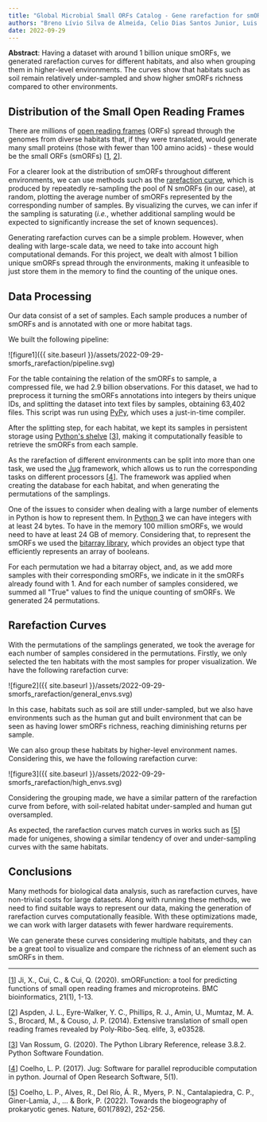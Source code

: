 ```yaml
---
title: "Global Microbial Small ORFs Catalog - Gene rarefaction for smORFs"
authors: "Breno Lívio Silva de Almeida, Celio Dias Santos Junior, Luis Pedro Coelho, Yiqian Duan"
date: 2022-09-29
---
```


**Abstract**: Having a dataset with around 1 billion unique smORFs, we generated rarefaction curves for different habitats, and also when grouping them in higher-level environments. 
The curves show that habitats such as soil remain relatively under-sampled and show higher smORFs richness compared to other environments.

## Distribution of the Small Open Reading Frames

There are millions of [open reading frames](https://en.wikipedia.org/wiki/Open_reading_frame) (ORFs) spread through the genomes from diverse habitats that, if they were translated, would generate many small proteins (those with fewer than 100 amino acids) - these would be the small ORFs (smORFs) [[1](https://bmcbioinformatics.biomedcentral.com/articles/10.1186/s12859-020-03805-x), [2](https://elifesciences.org/articles/03528)].

For a clearer look at the distribution of smORFs throughout different environments, we can use methods such as the [rarefaction curve](https://www.biosym.uzh.ch/modules/models/Biodiversity/MeasuresOfBioDiversity.html), which is produced by repeatedly re-sampling the pool of N smORFs (in our case), at random, plotting the average number of smORFs represented by the corresponding number of samples. 
By visualizing the curves, we can infer if the sampling is saturating (_i.e._, whether additional sampling would be expected to significantly increase the set of known sequences).

Generating rarefaction curves can be a simple problem.
However, when dealing with large-scale data, we need to take into account high computational demands.
For this project, we dealt with almost 1 billion unique smORFs spread through the environments, making it unfeasible to just store them in the memory to find the counting of the unique ones.

## Data Processing

Our data consist of a set of samples.
Each sample produces a number of smORFs and is annotated with one or more habitat tags.

We built the following pipeline:

![figure1]({{ site.baseurl }}/assets/2022-09-29-smorfs_rarefaction/pipeline.svg)

For the table containing the relation of the smORFs to sample, a compressed file, we had 2.9 billion observations.
For this dataset, we had to preprocess it turning the smORFs annotations into integers by theirs unique IDs, and splitting the dataset into text files by samples, obtaining 63,402 files.
This script was run using [PyPy](https://www.pypy.org/), which uses a just-in-time compiler.

After the splitting step, for each habitat, we kept its samples in persistent storage using [Python's shelve](https://docs.python.org/3/library/shelve.html) [[3](https://www.python.org/downloads/release/python-382/)], making it computationally feasible to retrieve the smORFs from each sample.

As the rarefaction of different environments can be split into more than one task, we used the [Jug](https://jug.readthedocs.io/en/latest/) framework, which allows us to run the corresponding tasks on different processors [[4](https://openresearchsoftware.metajnl.com/articles/161/)].
The framework was applied when creating the database for each habitat, and when generating the permutations of the samplings.

One of the issues to consider when dealing with a large number of elements in Python is how to represent them. In [Python 3](https://docs.python.org/3/library/stdtypes.html) we can have integers with at least 24 bytes. To have in the memory 100 million smORFs, we would need to have at least 24 GB of memory.
Considering that, to represent the smORFs we used the [bitarray library](https://pypi.org/project/bitarray/), which provides an object type that efficiently represents an array of booleans.

For each permutation we had a bitarray object, and, as we add more samples with their corresponding smORFs, we indicate in it the smORFs already found with 1.
And for each number of samples considered, we summed all "True" values to find the unique counting of smORFs. We generated 24 permutations.

## Rarefaction Curves

With the permutations of the samplings generated, we took the average for each number of samples considered in the permutations.
Firstly, we only selected the ten habitats with the most samples for proper visualization.
We have the following rarefaction curve:

![figure2]({{ site.baseurl }}/assets/2022-09-29-smorfs_rarefaction/general_envs.svg)

In this case, habitats such as soil are still under-sampled, but we also have environments such as the human gut and built environment that can be seen as having lower smORFs richness, reaching diminishing returns per sample.

We can also group these habitats by higher-level environment names. Considering this, we have the following rarefaction curve:

![figure3]({{ site.baseurl }}/assets/2022-09-29-smorfs_rarefaction/high_envs.svg)

Considering the grouping made, we have a similar pattern of the rarefaction curve from before, with soil-related habitat under-sampled and human gut oversampled.

As expected, the rarefaction curves match curves in works such as [[5](https://www.nature.com/articles/s41586-021-04233-4)] made for unigenes, showing a similar tendency of over and under-sampling curves with the same habitats.

## Conclusions

Many methods for biological data analysis, such as rarefaction curves, have non-trivial costs for large datasets.
Along with running these methods, we need to find suitable ways to represent our data, making the generation of rarefaction curves computationally feasible.
With these optimizations made, we can work with larger datasets with fewer hardware requirements.

We can generate these curves considering multiple habitats, and they can be a great tool to visualize and compare the richness of an element such as smORFs in them.

---

[[1](https://bmcbioinformatics.biomedcentral.com/articles/10.1186/s12859-020-03805-x)] Ji, X., Cui, C., & Cui, Q. (2020). smORFunction: a tool for predicting functions of small open reading frames and microproteins. BMC bioinformatics, 21(1), 1-13.

[[2](https://elifesciences.org/articles/03528)] Aspden, J. L., Eyre-Walker, Y. C., Phillips, R. J., Amin, U., Mumtaz, M. A. S., Brocard, M., & Couso, J. P. (2014). Extensive translation of small open reading frames revealed by Poly-Ribo-Seq. elife, 3, e03528.

[[3](https://www.python.org/downloads/release/python-382/)] Van Rossum, G. (2020). The Python Library Reference, release 3.8.2. Python Software Foundation.

[[4](https://openresearchsoftware.metajnl.com/articles/161/)] Coelho, L. P. (2017). Jug: Software for parallel reproducible computation in python. Journal of Open Research Software, 5(1).

[[5](https://www.nature.com/articles/s41586-021-04233-4)] Coelho, L. P., Alves, R., Del Río, Á. R., Myers, P. N., Cantalapiedra, C. P., Giner-Lamia, J., ... & Bork, P. (2022). Towards the biogeography of prokaryotic genes. Nature, 601(7892), 252-256.
